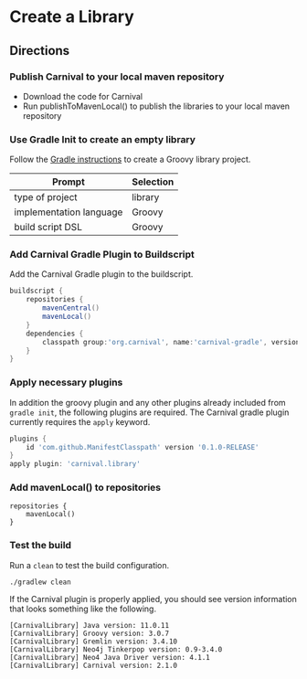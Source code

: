 # Create a Library

## Directions

### Publish Carnival to your local maven repository
- Download the code for Carnival
- Run publishToMavenLocal() to publish the libraries to your local maven repository

### Use Gradle Init to create an empty library

Follow the [Gradle instructions](https://docs.gradle.org/current/samples/sample_building_groovy_applications.html) to create a Groovy library project.

Prompt | Selection
--- | ---
type of project | library
implementation language | Groovy
build script DSL | Groovy 

### Add Carnival Gradle Plugin to Buildscript
Add the Carnival Gradle plugin to the buildscript.

```groovy
buildscript {
    repositories {
        mavenCentral()
        mavenLocal()
    }
    dependencies {
        classpath group:'org.carnival', name:'carnival-gradle', version:'2.1.1'
    }    
}
```

### Apply necessary plugins
In addition the groovy plugin and any other plugins already included from `gradle init`, the following plugins are required.  The Carnival gradle plugin currently requires the `apply` keyword. 

```groovy
plugins {
    id 'com.github.ManifestClasspath' version '0.1.0-RELEASE'
}
apply plugin: 'carnival.library'
```

### Add mavenLocal() to repositories

```
repositories {
    mavenLocal()
}
```


### Test the build
Run a `clean` to test the build configuration.

```
./gradlew clean
```

If the Carnival plugin is properly applied, you should see version information that looks something like the following.

```
[CarnivalLibrary] Java version: 11.0.11
[CarnivalLibrary] Groovy version: 3.0.7
[CarnivalLibrary] Gremlin version: 3.4.10
[CarnivalLibrary] Neo4j Tinkerpop version: 0.9-3.4.0
[CarnivalLibrary] Neo4 Java Driver version: 4.1.1
[CarnivalLibrary] Carnival version: 2.1.0
```
